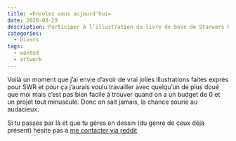 ```yaml
---
title: =Enrolez vous aujourd'hui=
date: 2020-03-29
description: Participer à l’illustration du livre de base de Starwars Redemption. Le jeux de rôle recherche un dessinateur.
categories:
  - Divers
tags:
  - wanted
  - artwork
---
```


Voilà un moment que j’ai envie d’avoir de vrai jolies illustrations faites exprès pour SWR et pour ça j’aurais voulu travailler avec quelqu’un de plus doué que moi mais c’est pas bien facile à trouver quand on a un budget de 0 et un projet tout minuscule. Donc on sait jamais, la chance sourie au audacieux. 

Si tu passes par là et que tu gères en dessin (du genre de ceux déjà présent) hésite pas a [me contacter via reddit](https://www.reddit.com/message/compose/?to=marthym-tls)